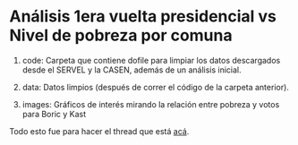 # Análisis 1era vuelta presidencial vs Nivel de pobreza por comuna

1. code: Carpeta que contiene dofile para limpiar los datos descargados desde el SERVEL y la CASEN, además de un análisis inicial.

2. data: Datos limpios (después de correr el código de la carpeta anterior).

3. images: Gráficos de interés mirando la relación entre pobreza y votos para Boric y Kast

Todo esto fue para hacer el thread que está [acá](https://twitter.com/maibennett/status/1463900167787237387?s=20).
